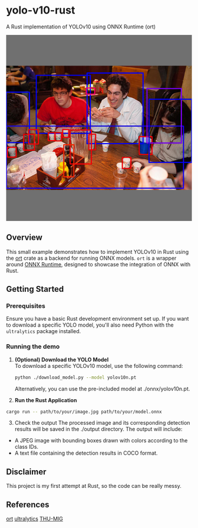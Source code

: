 # yolo-v10-rust
A Rust implementation of YOLOv10 using ONNX Runtime (ort)

![people sitting around a table](./output/people1.jpg)

## Overview
This small example demonstrates how to implement YOLOv10 in Rust using the [ort](https://github.com/pykeio/ort) crate as a backend for running ONNX models. `ort` is a wrapper around [ONNX Runtime](https://onnxruntime.ai/), designed to showcase the integration of ONNX with Rust.

## Getting Started

### Prerequisites
Ensure you have a basic Rust development environment set up. If you want to download a specific YOLO model, you'll also need Python with the `ultralytics` package installed.

### Running the demo
1. **(Optional) Download the YOLO Model**  
   To download a specific YOLOv10 model, use the following command:
   ```bash
   python ./download_model.py --model yolov10n.pt
   ```
   Alternatively, you can use the pre-included model at ./onnx/yolov10n.pt.

2. **Run the Rust Application**
```bash
cargo run -- path/to/your/image.jpg path/to/your/model.onnx
```

3. Check the output
The processed image and its corresponding detection results will be saved in the ./output directory. The output will include:
- A JPEG image with bounding boxes drawn with colors according to the class IDs.
- A text file containing the detection results in COCO format.

## Disclaimer
This project is my first attempt at Rust, so the code can be really messy.

## References
[ort](https://github.com/pykeio/ort)
[ultralytics](https://github.com/ultralytics/ultralytics)
[THU-MIG](https://github.com/THU-MIG/yolov10)